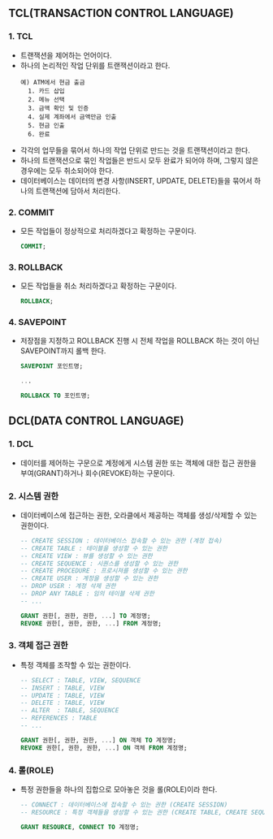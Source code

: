 ## TCL(TRANSACTION CONTROL LANGUAGE)
### 1. TCL
* 트랜잭션을 제어하는 언어이다.
* 하나의 논리적인 작업 단위를 트랜잭션이라고 한다.
  ```
  예) ATM에서 현금 출금
    1. 카드 삽입
    2. 메뉴 선택
    3. 금액 확인 및 인증
    4. 실제 계좌에서 금액만금 인출
    5. 현금 인출
    6. 완료
  ```
* 각각의 업무들을 묶어서 하나의 작업 단위로 만드는 것을 트랜잭션이라고 한다.
* 하나의 트랜잭션으로 묶인 작업들은 반드시 모두 완료가 되어야 하며, 그렇지 않은 경우에는 모두 취소되어야 한다.
* 데이터베이스는 데이터의 변경 사항(INSERT, UPDATE, DELETE)들을 묶어서 하나의 트랜잭션에 담아서 처리한다.
### 2. COMMIT
* 모든 작업들이 정상적으로 처리하겠다고 확정하는 구문이다.
  ```SQL
  COMMIT;
  ```
### 3. ROLLBACK
* 모든 작업들을 취소 처리하겠다고 확정하는 구문이다.
  ```SQL
  ROLLBACK;
  ```
### 4. SAVEPOINT
* 저장점을 지정하고 ROLLBACK 진행 시 전체 작업을 ROLLBACK 하는 것이 아닌 SAVEPOINT까지 롤백 한다.
  ```SQL
  SAVEPOINT 포인트명; 

  ...

  ROLLBACK TO 포인트명;
  ```
## DCL(DATA CONTROL LANGUAGE)
### 1. DCL
* 데이터를 제어하는 구문으로 계정에게 시스템 권한 또는 객체에 대한 접근 권한을 부여(GRANT)하거나 회수(REVOKE)하는 구문이다.
### 2. 시스템 권한
* 데이터베이스에 접근하는 권한, 오라클에서 제공하는 객체를 생성/삭제할 수 있는 권한이다.
  ```SQL
  -- CREATE SESSION : 데이터베이스 접속할 수 있는 권한 (계정 접속)
  -- CREATE TABLE : 테이블을 생성할 수 있는 권한 
  -- CREATE VIEW : 뷰를 생성할 수 있는 권한
  -- CREATE SEQUENCE : 시퀀스를 생성할 수 있는 권한
  -- CREATE PROCEDURE : 프로시져를 생성할 수 있는 권한
  -- CREATE USER : 계정을 생성할 수 있는 권한 
  -- DROP USER : 계정 삭제 권한
  -- DROP ANY TABLE : 임의 테이블 삭제 권한
  -- ...

  GRANT 권한[, 권한, 권한, ...] TO 계정명;
  REVOKE 권한[, 권한, 권한, ...] FROM 계정명;  
  ```
### 3. 객체 접근 권한
* 특정 객체를 조작할 수 있는 권한이다.
  ```sql
  -- SELECT : TABLE, VIEW, SEQUENCE
  -- INSERT : TABLE, VIEW
  -- UPDATE : TABLE, VIEW
  -- DELETE : TABLE, VIEW
  -- ALTER  : TABLE, SEQUENCE
  -- REFERENCES : TABLE
  -- ...

  GRANT 권한[, 권한, 권한, ...] ON 객체 TO 계정명;
  REVOKE 권한[, 권한, 권한, ...] ON 객체 FROM 계정명;  
  ```
### 4. 롤(ROLE)
* 특정 권한들을 하나의 집합으로 모아놓은 것을 롤(ROLE)이라 한다.
  ```SQL
  -- CONNECT : 데이터베이스에 접속할 수 있는 권한 (CREATE SESSION)
  -- RESOURCE : 특정 객체들을 생성할 수 있는 권한 (CREATE TABLE, CREATE SEQUENCE , ....)

  GRANT RESOURCE, CONNECT TO 계정명;
  ```
